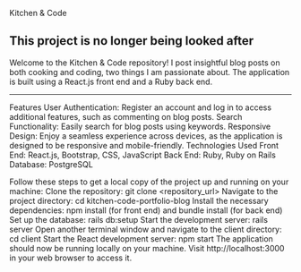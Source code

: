 Kitchen & Code 

**This project is no longer being looked after** 
----
Welcome to the Kitchen & Code repository! I post insightful blog posts on both cooking and coding, two things I am passionate about. The application is built using a React.js front end and a Ruby back end.

----
Features
User Authentication: Register an account and log in to access additional features, such as commenting on blog posts.
Search Functionality: Easily search for blog posts using keywords.
Responsive Design: Enjoy a seamless experience across devices, as the application is designed to be responsive and mobile-friendly.
Technologies Used
Front End: React.js, Bootstrap, CSS, JavaScript
Back End: Ruby, Ruby on Rails
Database: PostgreSQL

Follow these steps to get a local copy of the project up and running on your machine: 
Clone the repository: git clone <repository_url>
Navigate to the project directory: cd kitchen-code-portfolio-blog
Install the necessary dependencies: npm install (for front end) and bundle install (for back end)
Set up the database: rails db:setup
Start the development server: rails server
Open another terminal window and navigate to the client directory: cd client
Start the React development server: npm start
The application should now be running locally on your machine. Visit http://localhost:3000 in your web browser to access it.

